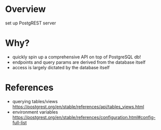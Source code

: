 # Overview
set up PostgREST server

# Why?
* quickly spin up a comprehensive API on top of PostgreSQL db!
* endpoints and query params are derived from the database itself
* access is largely dictated by the database itself

# References
* querying tables/views<br>https://postgrest.org/en/stable/references/api/tables_views.html
* environment variables<br>https://postgrest.org/en/stable/references/configuration.html#config-full-list